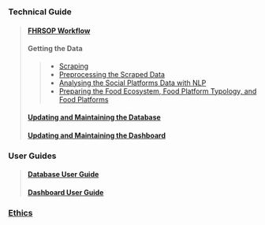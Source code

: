 ### Technical Guide

> #### [FHRSOP Workflow](https://github.com/S2DSLondon/Aug20_FSA/wiki/FHRSOP-Workflow)
> #### Getting the Data
> > * [Scraping](https://github.com/S2DSLondon/Aug20_FSA/wiki/Scraping)
> > * [Preprocessing the Scraped Data](https://github.com/S2DSLondon/Aug20_FSA/wiki/Preprocessing-the-Scraped-Data)
> > * [Analysing the Social Platforms Data with NLP](https://github.com/S2DSLondon/Aug20_FSA/wiki/Analysing-the-Social-Platforms-Data-with-NLP)
> > * [Preparing the Food Ecosystem, Food Platform Typology, and Food Platforms](https://github.com/S2DSLondon/Aug20_FSA/wiki/Preparing-the-Food-Ecosystem,-Food-Platform-Typology,-and-Food-Platforms)
> #### [Updating and Maintaining the Database](https://github.com/S2DSLondon/Aug20_FSA/wiki/Updating-and-Maintaining-the-Database)
> #### [Updating and Maintaining the Dashboard](https://github.com/S2DSLondon/Aug20_FSA/wiki/Updating-and-Maintaining-the-Dashboard)

### User Guides

> #### [Database User Guide](https://github.com/S2DSLondon/Aug20_FSA/wiki/Database-User-Guide)
> #### [Dashboard User Guide](https://github.com/S2DSLondon/Aug20_FSA/wiki/Dashboard-User-Guide)

### [Ethics](https://github.com/S2DSLondon/Aug20_FSA/wiki/Ethics)
